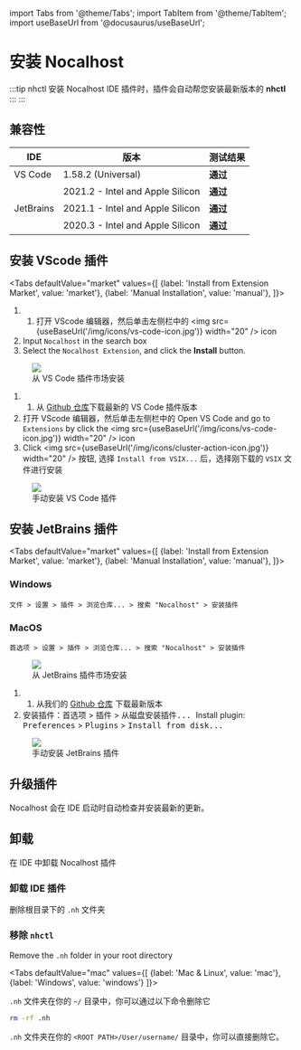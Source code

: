 import Tabs from '@theme/Tabs';
import TabItem from '@theme/TabItem';
import useBaseUrl from '@docusaurus/useBaseUrl';

# 安装 Nocalhost

:::tip nhctl 安装 Nocalhost IDE 插件时，插件会自动帮您安装最新版本的 **nhctl** ::: :::

## 兼容性

<table>
    <thead>
        <tr>
            <th>IDE</th>
            <th>版本</th>
            <th>测试结果</th>
        </tr>
    </thead>
    <tbody>
        <tr>
            <td>VS Code </td>
            <td>1.58.2 (Universal)</td>
            <td><strong className="pass-tag">通过</strong></td>
        </tr>
        <tr>
            <td rowspan="3" >JetBrains</td>
            <td>2021.2 - Intel and Apple Silicon</td>
            <td><strong className="pass-tag">通过</strong></td>
        </tr>
        <tr>
            <td>2021.1 - Intel and Apple Silicon</td>
            <td><strong className="pass-tag">通过</strong></td>
        </tr>
        <tr>
            <td>2020.3 - Intel and Apple Silicon</td>
            <td><strong className="pass-tag">通过</strong></td>
        </tr>
    </tbody>
</table>

## 安装 VScode 插件

<Tabs
  defaultValue="market"
  values={[
    {label: 'Install from Extension Market', value: 'market'},
 {label: 'Manual Installation', value: 'manual'},
 ]}>
<TabItem value="market">

1. 1. 打开 VScode 编辑器，然后单击左侧栏中的 <img src={useBaseUrl('/img/icons/vs-code-icon.jpg')} width="20" /> icon
2. Input `Nocalhost` in the search box
3. Select the `Nocalhost Extension`, and click the **Install** button.

<figure className="img-frame">
  <img className="gif-img" src={useBaseUrl('/img/installation/vscode-market.png')} />
  <figcaption>从 VS Code 插件市场安装</figcaption>
</figure>

</TabItem>

<TabItem value="manual">

1. 1. 从 [Github 仓库](https://github.com/nocalhost/nocalhost-vscode-plugin/releases/latest)下载最新的 VS Code 插件版本
2. 打开 VScode 编辑器，然后单击左侧栏中的 Open VS Code and go to `Extensions` by click the <img src={useBaseUrl('/img/icons/vs-code-icon.jpg')} width="20" /> icon
3. Click <img src={useBaseUrl('/img/icons/cluster-action-icon.jpg')} width="20" /> 按钮, 选择 `Install from VSIX...` 后，选择刚下载的 `VSIX` 文件进行安装

<figure className="img-frame">
  <img className="gif-img" src={useBaseUrl('/img/installation/vs-manual.jpg')} />
  <figcaption>手动安装 VS Code 插件</figcaption>
</figure>

</TabItem>

</Tabs>

## 安装 JetBrains 插件

<Tabs
  defaultValue="market"
  values={[
    {label: 'Install from Extension Market', value: 'market'},
 {label: 'Manual Installation', value: 'manual'},
 ]}>
<TabItem value="market">

### Windows
    
`文件 > 设置 > 插件 > 浏览仓库... > 搜索 "Nocalhost" > 安装插件`

### MacOS

`首选项 > 设置 > 插件 > 浏览仓库... > 搜索 "Nocalhost" > 安装插件`

<figure className="img-frame">
  <img className="gif-img" src={useBaseUrl('/img/installation/jb-market.png')} />
  <figcaption>从 JetBrains 插件市场安装</figcaption>
</figure>

</TabItem>

<TabItem value="manual">

1. 1. 从我们的 [Github 仓库](https://github.com/nocalhost/nocalhost-intellij-plugin/releases/latest) 下载最新版本
2. 安装插件：<kbd>首选项</kbd> > <kbd>插件</kbd> > <kbd>从磁盘安装插件... </kbd> Install plugin: <kbd>Preferences</kbd> > <kbd>Plugins</kbd> > <kbd>Install from disk... </kbd>

<figure className="img-frame">
  <img className="gif-img" src={useBaseUrl('/img/installation/jb-manual.jpg')} />
  <figcaption>手动安装 JetBrains 插件</figcaption>
</figure>

</TabItem>

</Tabs>

## 升级插件

Nocalhost 会在 IDE 启动时自动检查并安装最新的更新。

## 卸载

在 IDE 中卸载 Nocalhost 插件

### 卸载 IDE 插件

删除根目录下的 `.nh` 文件夹

### 移除 `nhctl`

Remove the `.nh` folder in your root directory

<Tabs
  defaultValue="mac"
  values={[
    {label: 'Mac & Linux', value: 'mac'},
 {label: 'Windows', value: 'windows'}
 ]}>

<TabItem value="mac">

`.nh` 文件夹在你的 `~/` 目录中，你可以通过以下命令删除它

```bash
rm -rf .nh
```

</TabItem>

<TabItem value="windows">

`.nh` 文件夹在你的 `<ROOT PATH>/User/username/` 目录中，你可以直接删除它。
</TabItem>

</Tabs>